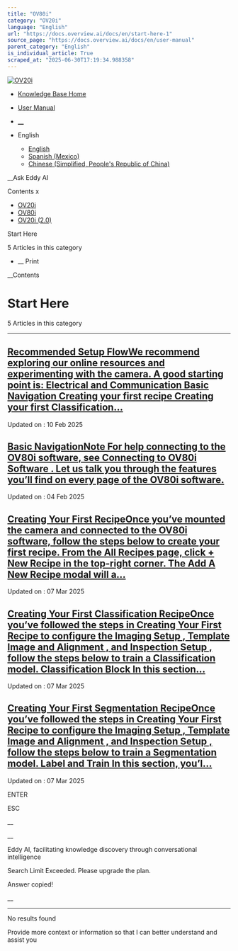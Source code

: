 ```yaml
---
title: "OV80i"
category: "OV20i"
language: "English"
url: "https://docs.overview.ai/docs/en/start-here-1"
source_page: "https://docs.overview.ai/docs/en/user-manual"
parent_category: "English"
is_individual_article: True
scraped_at: "2025-06-30T17:19:34.988358"
---
```


[ ![OV20i](https://cdn.document360.io/logo/863daf20-40fe-49e9-9c91-e3c6cfba55d1/2e22ebf07a24460d8065cff0cb46d3d4-OverviewLogo.png) ](https://www.overview.ai)

  * [Knowledge Base Home](https://docs.overview.ai)
  * [User Manual](https://docs.overview.ai/docs)



  * [ __](/v1/en)
  * English

    * [ English ](/docs/en/start-here-1 "en")
    * [ Spanish \(Mexico\) ](/docs/es-mx/start-here-1 "es-mx")
    * [ Chinese \(Simplified, People's Republic of China\) ](/docs/zh-cn/start-here-1 "zh-cn")




__Ask Eddy AI

Contents x

  * [ OV20i  ](start-here)
  * [ OV80i  ](start-here-1)
  * [ OV20i \(2.0\)  ](faq)



Start Here

5 Articles  in this category




  *  __ Print




 __Contents

# Start Here

5 Articles  in this category

* * *

## [Recommended Setup FlowWe recommend exploring our online resources and experimenting with the camera. A good starting point is: Electrical and Communication Basic Navigation Creating your first recipe Creating your first Classification...](/docs/ov80i-recommended-setup-flow)

Updated on : 10 Feb 2025

## [Basic NavigationNote For help connecting to the OV80i software, see Connecting to OV80i Software . Let us talk you through the features you’ll find on every page of the OV80i software.](/docs/basic-navigation-1)

Updated on : 04 Feb 2025

## [Creating Your First RecipeOnce you’ve mounted the camera and connected to the OV80i software, follow the steps below to create your first recipe. From the All Recipes page, click + New Recipe in the top-right corner. The Add A New Recipe modal will a...](/docs/ov80i-creating-your-first-recipe)

Updated on : 07 Mar 2025

## [Creating Your First Classification RecipeOnce you’ve followed the steps in Creating Your First Recipe to configure the Imaging Setup , Template Image and Alignment , and Inspection Setup , follow the steps below to train a Classification model. Classification Block In this section...](/docs/ov80i-creating-your-first-classification-recipe)

Updated on : 07 Mar 2025

## [Creating Your First Segmentation RecipeOnce you’ve followed the steps in Creating Your First Recipe to configure the Imaging Setup , Template Image and Alignment , and Inspection Setup , follow the steps below to train a Segmentation model. Label and Train In this section, you’l...](/docs/ov80i-creating-your-first-segmentation-recipe)

Updated on : 07 Mar 2025

ENTER

ESC

 __

__

Eddy AI, facilitating knowledge discovery through conversational intelligence

Search Limit Exceeded. Please upgrade the plan.

Answer copied\!

__

__ __

No results found

Provide more context or information so that I can better understand and assist you
